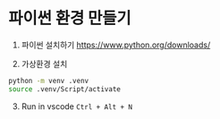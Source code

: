 # 파이썬 환경 만들기

1. 파이썬 설치하기
https://www.python.org/downloads/

2. 가상환경 설치

```bash
python -m venv .venv
source .venv/Script/activate
```

3. Run in vscode
`Ctrl + Alt + N`
